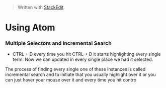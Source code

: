 


> Written with [StackEdit](https://stackedit.io/).

# Using Atom

### Multiple Selectors and Incremental Search

- CTRL + D every time you hit CTRL + D it starts highlighting every single term. Now we can updated in every single place we had it selected. 

The process of finding every single one of these instances is called incremental search and to initiate that you usually highlight over it or you can just haver your mouse over it and every time you hit contro
<!--stackedit_data:
eyJoaXN0b3J5IjpbNTU1ODQ5ODY3LC0xMTA1NjUxODIyXX0=
-->